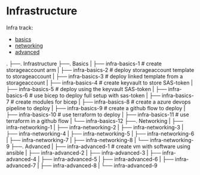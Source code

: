 # Infrastructure

Infra track:

- [basics](Basics/infra-basics-1.md)
- [networking](Networking/readme.md)
- [advanced](Advanced/infra-advanced-1.md)

.
   ├──. Infrastructure
   ├──. Basics
   |  ├── infra-basics-1  # create storageaccount arm
   |  ├── infra-basics-2  # deploy storageaccount template to storageaccount
   |  ├── infra-basics-3  # deploy linked template from a storageaccount
   |  ├── infra-basics-4  # create keyvault to store SAS-token
   |  ├── infra-basics-5  # deploy using the keyvault SAS-token
   |  ├── infra-basics-6  # use bicep to deploy full setup with sas-token
   |  ├── infra-basics-7  # create modules for bicep
   |  ├── infra-basics-8  # create a azure devops pipeline to deploy
   |  ├── infra-basics-9  # create a github flow to deploy
   |  ├── infra-basics-10 # use terraform to deploy
   |  ├── infra-basics-11 # use terraform in a github flow
   |  └── infra-basics-12
   ├──. Networking
   |  ├── infra-networking-1
   |  ├── infra-networking-2
   |  ├── infra-networking-3
   |  ├── infra-networking-4
   |  ├── infra-networking-5
   |  ├── infra-networking-6
   |  ├── infra-networking-7
   |  ├── infra-networking-8
   |  └── infra-networking-9
   ├──. Advanced
   |  ├── infra-advanced-1 # create vm with software using ansible
   |  ├── infra-advanced-2
   |  ├── infra-advanced-3
   |  ├── infra-advanced-4
   |  ├── infra-advanced-5
   |  ├── infra-advanced-6
   |  ├── infra-advanced-7
   |  ├── infra-advanced-8
   |  └── infra-advanced-9
